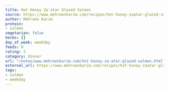 ```yaml
---
title: Hot Honey Za'atar Glazed Salmon
source: https://www.mehreenkarim.com/recipes/hot-honey-zaatar-glazed-salmon
author: Mehreen Karim
protein:
- salmon
vegetarian: false
herbs: []
day_of_week: weekday
feeds: 0
rating: 2
category: dinner
url: "/notes/www.mehreenkarim.com/hot-honey-za-atar-glazed-salmon.html"
external_url: https://www.mehreenkarim.com/recipes/hot-honey-zaatar-glazed-salmon
tags:
- salmon
- weekday
---
```



